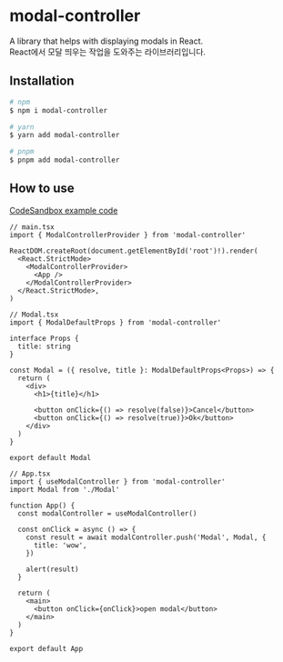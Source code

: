 # modal-controller

A library that helps with displaying modals in React.  
React에서 모달 띄우는 작업을 도와주는 라이브러리입니다.

## Installation

```bash
# npm
$ npm i modal-controller

# yarn
$ yarn add modal-controller

# pnpm
$ pnpm add modal-controller
```

## How to use

[CodeSandbox example code](https://codesandbox.io/p/devbox/introduce-modal-library-jzcdyv?layout=%257B%2522sidebarPanel%2522%253A%2522EXPLORER%2522%252C%2522rootPanelGroup%2522%253A%257B%2522direction%2522%253A%2522horizontal%2522%252C%2522contentType%2522%253A%2522UNKNOWN%2522%252C%2522type%2522%253A%2522PANEL_GROUP%2522%252C%2522id%2522%253A%2522ROOT_LAYOUT%2522%252C%2522panels%2522%253A%255B%257B%2522type%2522%253A%2522PANEL_GROUP%2522%252C%2522contentType%2522%253A%2522UNKNOWN%2522%252C%2522direction%2522%253A%2522vertical%2522%252C%2522id%2522%253A%2522clu6ikdtr00073b6ggak9a810%2522%252C%2522sizes%2522%253A%255B70%252C30%255D%252C%2522panels%2522%253A%255B%257B%2522type%2522%253A%2522PANEL_GROUP%2522%252C%2522contentType%2522%253A%2522EDITOR%2522%252C%2522direction%2522%253A%2522horizontal%2522%252C%2522id%2522%253A%2522EDITOR%2522%252C%2522panels%2522%253A%255B%257B%2522type%2522%253A%2522PANEL%2522%252C%2522contentType%2522%253A%2522EDITOR%2522%252C%2522id%2522%253A%2522clu6ikdtr00023b6g5rck09wz%2522%257D%255D%257D%252C%257B%2522type%2522%253A%2522PANEL_GROUP%2522%252C%2522contentType%2522%253A%2522SHELLS%2522%252C%2522direction%2522%253A%2522horizontal%2522%252C%2522id%2522%253A%2522SHELLS%2522%252C%2522panels%2522%253A%255B%257B%2522type%2522%253A%2522PANEL%2522%252C%2522contentType%2522%253A%2522SHELLS%2522%252C%2522id%2522%253A%2522clu6ikdtr00043b6goz89ucix%2522%257D%255D%252C%2522sizes%2522%253A%255B100%255D%257D%255D%257D%252C%257B%2522type%2522%253A%2522PANEL_GROUP%2522%252C%2522contentType%2522%253A%2522DEVTOOLS%2522%252C%2522direction%2522%253A%2522vertical%2522%252C%2522id%2522%253A%2522DEVTOOLS%2522%252C%2522panels%2522%253A%255B%257B%2522type%2522%253A%2522PANEL%2522%252C%2522contentType%2522%253A%2522DEVTOOLS%2522%252C%2522id%2522%253A%2522clu6ikdtr00063b6g34enjxvh%2522%257D%255D%252C%2522sizes%2522%253A%255B100%255D%257D%255D%252C%2522sizes%2522%253A%255B50%252C50%255D%257D%252C%2522tabbedPanels%2522%253A%257B%2522clu6ikdtr00023b6g5rck09wz%2522%253A%257B%2522id%2522%253A%2522clu6ikdtr00023b6g5rck09wz%2522%252C%2522tabs%2522%253A%255B%255D%257D%252C%2522clu6ikdtr00063b6g34enjxvh%2522%253A%257B%2522tabs%2522%253A%255B%257B%2522id%2522%253A%2522clu6ikdtr00053b6g7wmcnmzh%2522%252C%2522mode%2522%253A%2522permanent%2522%252C%2522type%2522%253A%2522TASK_PORT%2522%252C%2522taskId%2522%253A%2522dev%2522%252C%2522port%2522%253A5173%252C%2522path%2522%253A%2522%252F%2522%257D%255D%252C%2522id%2522%253A%2522clu6ikdtr00063b6g34enjxvh%2522%252C%2522activeTabId%2522%253A%2522clu6ikdtr00053b6g7wmcnmzh%2522%257D%252C%2522clu6ikdtr00043b6goz89ucix%2522%253A%257B%2522id%2522%253A%2522clu6ikdtr00043b6goz89ucix%2522%252C%2522tabs%2522%253A%255B%257B%2522id%2522%253A%2522clu6ikdtr00033b6gs4ej5hpj%2522%252C%2522mode%2522%253A%2522permanent%2522%252C%2522type%2522%253A%2522TASK_LOG%2522%252C%2522taskId%2522%253A%2522dev%2522%257D%255D%252C%2522activeTabId%2522%253A%2522clu6ikdtr00033b6gs4ej5hpj%2522%257D%257D%252C%2522showDevtools%2522%253Atrue%252C%2522showShells%2522%253Atrue%252C%2522showSidebar%2522%253Atrue%252C%2522sidebarPanelSize%2522%253A15%257D)

```tsx
// main.tsx
import { ModalControllerProvider } from 'modal-controller'

ReactDOM.createRoot(document.getElementById('root')!).render(
  <React.StrictMode>
    <ModalControllerProvider>
      <App />
    </ModalControllerProvider>
  </React.StrictMode>,
)
```

```tsx
// Modal.tsx
import { ModalDefaultProps } from 'modal-controller'

interface Props {
  title: string
}

const Modal = ({ resolve, title }: ModalDefaultProps<Props>) => {
  return (
    <div>
      <h1>{title}</h1>

      <button onClick={() => resolve(false)}>Cancel</button>
      <button onClick={() => resolve(true)}>Ok</button>
    </div>
  )
}

export default Modal
```

```tsx
// App.tsx
import { useModalController } from 'modal-controller'
import Modal from './Modal'

function App() {
  const modalController = useModalController()

  const onClick = async () => {
    const result = await modalController.push('Modal', Modal, {
      title: 'wow',
    })

    alert(result)
  }

  return (
    <main>
      <button onClick={onClick}>open modal</button>
    </main>
  )
}

export default App
```
